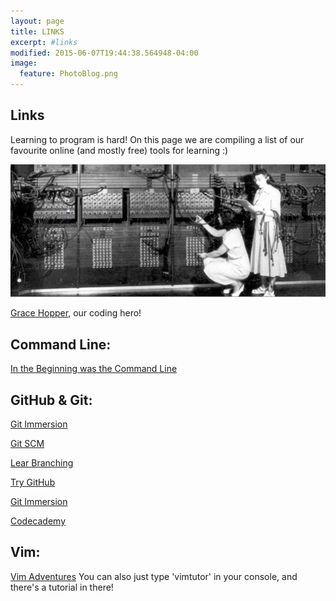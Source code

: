 ```yaml
---
layout: page
title: LINKS
excerpt: #links
modified: 2015-06-07T19:44:38.564948-04:00
image:
  feature: PhotoBlog.png
---
```

## Links


Learning to program is hard! On this page we are compiling a list of our favourite online (and mostly free) tools for learning :)

![Grace Hopper](/images/grashopper.jpg)

[Grace Hopper](https://en.wikipedia.org/wiki/Grace_Hopper), our coding hero!


## Command Line:

[In the Beginning was the Command Line](http://cristal.inria.fr/~weis/info/commandline.html)


## GitHub & Git:

[Git Immersion](http://gitimmersion.com/)

[Git SCM](http://git-scm.com/videos)

[Lear Branching](http://pcottle.github.io/learnGitBranching/)

[Try GitHub](https://try.github.io/levels/1/challenges/1)

[Git Immersion](http://gitimmersion.com/lab_01.html)

[Codecademy](http://www.codecademy.com/blog/74-getting-started-with-git)


## Vim:

[Vim Adventures](http://vim-adventures.com/)
You can also just type 'vimtutor' in your console, and there's a tutorial in there! 



